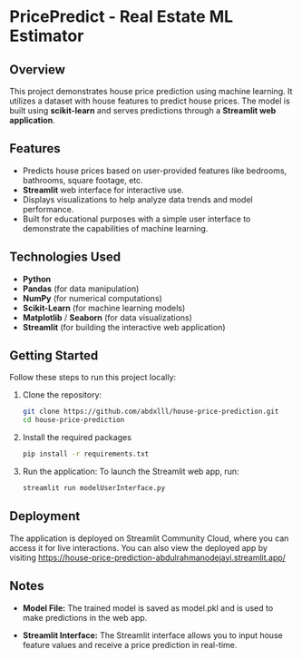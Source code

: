 # PricePredict - Real Estate ML Estimator

## Overview
This project demonstrates house price prediction using machine learning. It utilizes a dataset with house features to predict house prices. The model is built using **scikit-learn** and serves predictions through a **Streamlit web application**.

## Features
- Predicts house prices based on user-provided features like bedrooms, bathrooms, square footage, etc.
- **Streamlit** web interface for interactive use.
- Displays visualizations to help analyze data trends and model performance.
- Built for educational purposes with a simple user interface to demonstrate the capabilities of machine learning.

## Technologies Used
- **Python**
- **Pandas** (for data manipulation)
- **NumPy** (for numerical computations)
- **Scikit-Learn** (for machine learning models)
- **Matplotlib** / **Seaborn** (for data visualizations)
- **Streamlit** (for building the interactive web application)

## Getting Started

Follow these steps to run this project locally:

1. Clone the repository:
   ```bash
   git clone https://github.com/abdxlll/house-price-prediction.git
   cd house-price-prediction
   
2. Install the required packages
   ```bash
   pip install -r requirements.txt

3. Run the application:
   To launch the Streamlit web app, run:
   ```bash
   streamlit run modelUserInterface.py

## Deployment
The application is deployed on Streamlit Community Cloud, where you can access it for live interactions. You can also view the deployed app by visiting https://house-price-prediction-abdulrahmanodejayi.streamlit.app/

## Notes
- **Model File:** The trained model is saved as model.pkl and is used to make predictions in the web app.

- **Streamlit Interface:** The Streamlit interface allows you to input house feature values and receive a price prediction in real-time.



